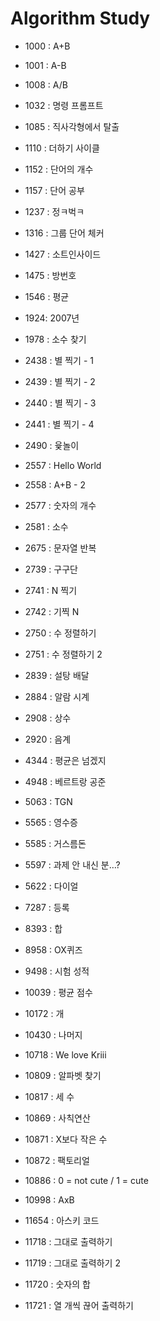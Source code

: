 # Algorithm Study

- 1000 : A+B

- 1001 : A-B

- 1008 : A/B

- 1032 : 명령 프롬프트

- 1085 : 직사각형에서 탈출

- 1110 : 더하기 사이클

- 1152 : 단어의 개수

- 1157 : 단어 공부

- 1237 : 정ㅋ벅ㅋ

- 1316 : 그룹 단어 체커

- 1427 : 소트인사이드

- 1475 : 방번호

- 1546 : 평균

- 1924: 2007년

- 1978 : 소수 찾기

- 2438 : 별 찍기 - 1

- 2439 : 별 찍기 - 2

- 2440 : 별 찍기 - 3

- 2441 : 별 찍기 - 4

- 2490 : 윷놀이

- 2557 : Hello World

- 2558 : A+B - 2

- 2577 : 숫자의 개수

- 2581 : 소수

- 2675 : 문자열 반복

- 2739 : 구구단

- 2741 : N 찍기

- 2742 : 기찍 N

- 2750 : 수 정렬하기

- 2751 : 수 정렬하기 2

- 2839 : 설탕 배달

- 2884 : 알람 시계

- 2908 : 상수

- 2920 : 음계

- 4344 : 평균은 넘겠지

- 4948 : 베르트랑 공준

- 5063 : TGN

- 5565 : 영수증

- 5585 : 거스름돈

- 5597 : 과제 안 내신 분…?

- 5622 : 다이얼

- 7287 : 등록

- 8393 : 합

- 8958 : OX퀴즈

- 9498 : 시험 성적

- 10039 : 평균 점수

- 10172 : 개

- 10430 : 나머지

- 10718 : We love Kriii

- 10809 : 알파벳 찾기

- 10817 : 세 수

- 10869 : 사칙연산

- 10871 : X보다 작은 수

- 10872 : 팩토리얼

- 10886 : 0 = not cute / 1 = cute

- 10998 : AxB

- 11654 : 아스키 코드

- 11718 : 그대로 출력하기

- 11719 : 그대로 출력하기 2

- 11720 : 숫자의 합

- 11721 : 열 개씩 끊어 출력하기





